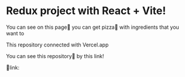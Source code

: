 # Redux project with React + Vite!

You can see on this page📗 you can get pizza🍕 with ingredients that you want to

This repository connected with Vercel.app

You can see this repository📗 by this link!

🔗link:

 

